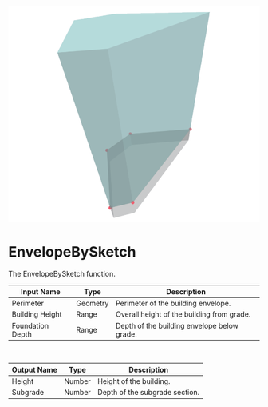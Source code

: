 <img src="preview.png" width="512">
            
# EnvelopeBySketch

The EnvelopeBySketch function.

|Input Name|Type|Description|
|---|---|---|
|Perimeter|Geometry|Perimeter of the building envelope.|
|Building Height|Range|Overall height of the building from grade.|
|Foundation Depth|Range|Depth of the building envelope below grade.|


<br>

|Output Name|Type|Description|
|---|---|---|
|Height|Number|Height of the building.|
|Subgrade|Number|Depth of the subgrade section.|


